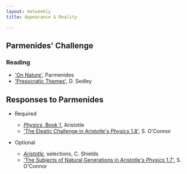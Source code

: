 ```yaml
---
layout: metweekly
title: Appearance & Reality

---
```


## Parmenides' Challenge

### Reading

+ ['On Nature',](text) Parmenides
+ ['Presocratic Themes',](Pres.pdf) D. Sedley 

## Responses to Parmenides

+ Required
  + [*Physics*, Book 1,](phys1.pdf) Aristotle 
  + ['The Eleatic Challenge in Aristotle's *Physics* 1.8',](eleatic.pdf) S. O'Connor

+ Optional
  + [*Aristotle*](shields.pdf), selections, C. Shields
  + ['The Subjects of Natural Generations in Aristotle's *Physics* 1.7',](subjects.pdf) S. O'Connor
